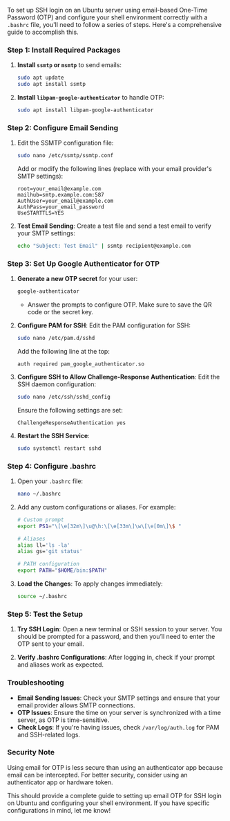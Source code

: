To set up SSH login on an Ubuntu server using email-based One-Time Password (OTP) and configure your shell environment correctly with a `.bashrc` file, you'll need to follow a series of steps. Here's a comprehensive guide to accomplish this.

### Step 1: Install Required Packages

1. **Install `ssmtp` or `msmtp`** to send emails:
   ```bash
   sudo apt update
   sudo apt install ssmtp
   ```

2. **Install `libpam-google-authenticator`** to handle OTP:
   ```bash
   sudo apt install libpam-google-authenticator
   ```

### Step 2: Configure Email Sending

1. Edit the SSMTP configuration file:
   ```bash
   sudo nano /etc/ssmtp/ssmtp.conf
   ```
   Add or modify the following lines (replace with your email provider's SMTP settings):
   ```
   root=your_email@example.com
   mailhub=smtp.example.com:587
   AuthUser=your_email@example.com
   AuthPass=your_email_password
   UseSTARTTLS=YES
   ```

2. **Test Email Sending**:
   Create a test file and send a test email to verify your SMTP settings:
   ```bash
   echo "Subject: Test Email" | ssmtp recipient@example.com
   ```

### Step 3: Set Up Google Authenticator for OTP

1. **Generate a new OTP secret** for your user:
   ```bash
   google-authenticator
   ```
   - Answer the prompts to configure OTP. Make sure to save the QR code or the secret key.

2. **Configure PAM for SSH**:
   Edit the PAM configuration for SSH:
   ```bash
   sudo nano /etc/pam.d/sshd
   ```
   Add the following line at the top:
   ```
   auth required pam_google_authenticator.so
   ```

3. **Configure SSH to Allow Challenge-Response Authentication**:
   Edit the SSH daemon configuration:
   ```bash
   sudo nano /etc/ssh/sshd_config
   ```
   Ensure the following settings are set:
   ```
   ChallengeResponseAuthentication yes
   ```

4. **Restart the SSH Service**:
   ```bash
   sudo systemctl restart sshd
   ```

### Step 4: Configure .bashrc

1. Open your `.bashrc` file:
   ```bash
   nano ~/.bashrc
   ```

2. Add any custom configurations or aliases. For example:
   ```bash
   # Custom prompt
   export PS1="\[\e[32m\]\u@\h:\[\e[33m\]\w\[\e[0m\]\$ "
   
   # Aliases
   alias ll='ls -la'
   alias gs='git status'

   # PATH configuration
   export PATH="$HOME/bin:$PATH"
   ```

3. **Load the Changes**:
   To apply changes immediately:
   ```bash
   source ~/.bashrc
   ```

### Step 5: Test the Setup

1. **Try SSH Login**:
   Open a new terminal or SSH session to your server. You should be prompted for a password, and then you’ll need to enter the OTP sent to your email.

2. **Verify .bashrc Configurations**:
   After logging in, check if your prompt and aliases work as expected.

### Troubleshooting

- **Email Sending Issues**: Check your SMTP settings and ensure that your email provider allows SMTP connections.
- **OTP Issues**: Ensure the time on your server is synchronized with a time server, as OTP is time-sensitive.
- **Check Logs**: If you're having issues, check `/var/log/auth.log` for PAM and SSH-related logs.

### Security Note

Using email for OTP is less secure than using an authenticator app because email can be intercepted. For better security, consider using an authenticator app or hardware token.

This should provide a complete guide to setting up email OTP for SSH login on Ubuntu and configuring your shell environment. If you have specific configurations in mind, let me know!
